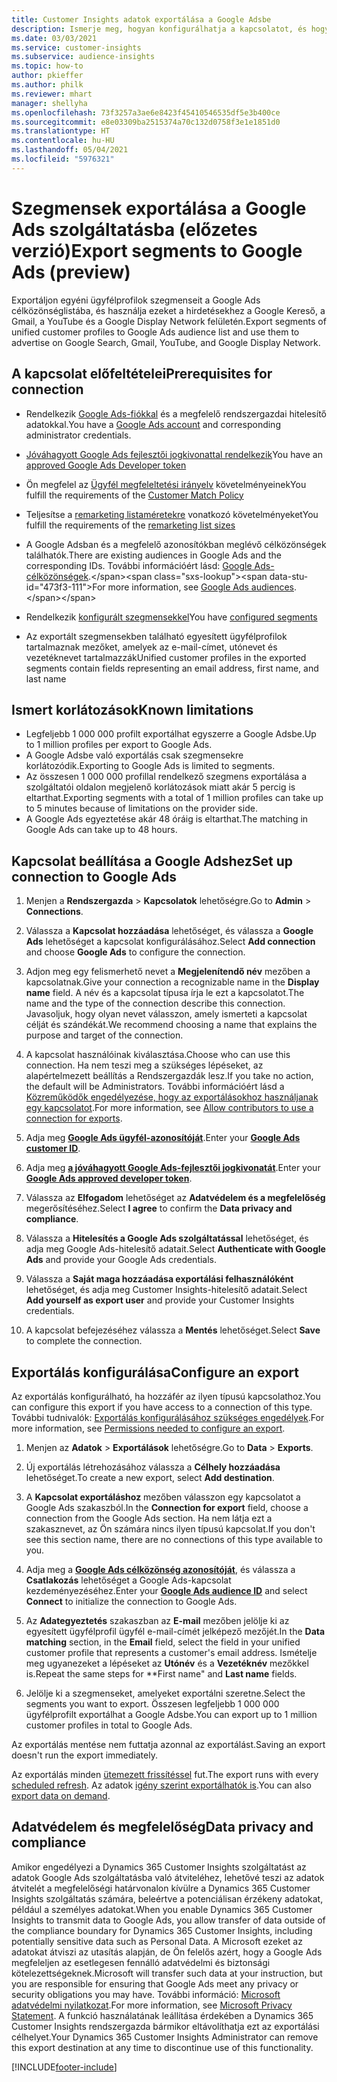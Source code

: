 ```yaml
---
title: Customer Insights adatok exportálása a Google Adsbe
description: Ismerje meg, hogyan konfigurálhatja a kapcsolatot, és hogyan exportálhatja a Google Adsbe.
ms.date: 03/03/2021
ms.service: customer-insights
ms.subservice: audience-insights
ms.topic: how-to
author: pkieffer
ms.author: philk
ms.reviewer: mhart
manager: shellyha
ms.openlocfilehash: 73f3257a3ae6e8423f45410546535df5e3b400ce
ms.sourcegitcommit: e8e03309ba2515374a70c132d0758f3e1e1851d0
ms.translationtype: HT
ms.contentlocale: hu-HU
ms.lasthandoff: 05/04/2021
ms.locfileid: "5976321"
---
```

# <a name="export-segments-to-google-ads-preview"></a><span data-ttu-id="473f3-103">Szegmensek exportálása a Google Ads szolgáltatásba (előzetes verzió)</span><span class="sxs-lookup"><span data-stu-id="473f3-103">Export segments to Google Ads (preview)</span></span>

<span data-ttu-id="473f3-104">Exportáljon egyéni ügyfélprofilok szegmenseit a Google Ads célközönséglistába, és használja ezeket a hirdetésekhez a Google Kereső, a Gmail, a YouTube és a Google Display Network felületén.</span><span class="sxs-lookup"><span data-stu-id="473f3-104">Export segments of unified customer profiles to Google Ads audience list and use them to advertise on Google Search, Gmail, YouTube, and Google Display Network.</span></span> 

## <a name="prerequisites-for-connection"></a><span data-ttu-id="473f3-105">A kapcsolat előfeltételei</span><span class="sxs-lookup"><span data-stu-id="473f3-105">Prerequisites for connection</span></span>

-   <span data-ttu-id="473f3-106">Rendelkezik [Google Ads-fiókkal](https://ads.google.com/) és a megfelelő rendszergazdai hitelesítő adatokkal.</span><span class="sxs-lookup"><span data-stu-id="473f3-106">You have a [Google Ads account](https://ads.google.com/) and corresponding administrator credentials.</span></span>
-   <span data-ttu-id="473f3-107">[Jóváhagyott Google Ads fejlesztői jogkivonattal rendelkezik](https://developers.google.com/google-ads/api/docs/first-call/dev-token)</span><span class="sxs-lookup"><span data-stu-id="473f3-107">You have an [approved Google Ads Developer token](https://developers.google.com/google-ads/api/docs/first-call/dev-token)</span></span> 
-   <span data-ttu-id="473f3-108">Ön megfelel az [Ügyfél megfeleltetési irányelv](https://support.google.com/adspolicy/answer/6299717) követelményeinek</span><span class="sxs-lookup"><span data-stu-id="473f3-108">You fulfill the requirements of the [Customer Match Policy](https://support.google.com/adspolicy/answer/6299717)</span></span>
-   <span data-ttu-id="473f3-109">Teljesítse a [remarketing listaméretekre](https://support.google.com/google-ads/answer/7558048) vonatkozó követelményeket</span><span class="sxs-lookup"><span data-stu-id="473f3-109">You fulfill the requirements of the [remarketing list sizes](https://support.google.com/google-ads/answer/7558048)</span></span> 

-   <span data-ttu-id="473f3-110">A Google Adsban és a megfelelő azonosítókban meglévő célközönségek találhatók.</span><span class="sxs-lookup"><span data-stu-id="473f3-110">There are existing audiences in Google Ads and the corresponding IDs.</span></span> <span data-ttu-id="473f3-111">További információért lásd: [Google Ads-célközönségek](https://support.google.com/google-ads/answer/7558048?hl=en#:~:text=Audience%20lists%20is%20a%20section,Display%20Network%20through%20remarketing%20campaigns.).</span><span class="sxs-lookup"><span data-stu-id="473f3-111">For more information, see [Google Ads audiences](https://support.google.com/google-ads/answer/7558048?hl=en#:~:text=Audience%20lists%20is%20a%20section,Display%20Network%20through%20remarketing%20campaigns.).</span></span>
-   <span data-ttu-id="473f3-112">Rendelkezik [konfigurált szegmensekkel](segments.md)</span><span class="sxs-lookup"><span data-stu-id="473f3-112">You have [configured segments](segments.md)</span></span>
-   <span data-ttu-id="473f3-113">Az exportált szegmensekben található egyesített ügyfélprofilok tartalmaznak mezőket, amelyek az e-mail-címet, utónevet és vezetéknevet tartalmazzák</span><span class="sxs-lookup"><span data-stu-id="473f3-113">Unified customer profiles in the exported segments contain fields representing an email address, first name, and last name</span></span>

## <a name="known-limitations"></a><span data-ttu-id="473f3-114">Ismert korlátozások</span><span class="sxs-lookup"><span data-stu-id="473f3-114">Known limitations</span></span>

- <span data-ttu-id="473f3-115">Legfeljebb 1 000 000 profilt exportálhat egyszerre a Google Adsbe.</span><span class="sxs-lookup"><span data-stu-id="473f3-115">Up to 1 million profiles per export to Google Ads.</span></span>
- <span data-ttu-id="473f3-116">A Google Adsbe való exportálás csak szegmensekre korlátozódik.</span><span class="sxs-lookup"><span data-stu-id="473f3-116">Exporting to Google Ads is limited to segments.</span></span>
- <span data-ttu-id="473f3-117">Az összesen 1 000 000 profillal rendelkező szegmens exportálása a szolgáltatói oldalon megjelenő korlátozások miatt akár 5 percig is eltarthat.</span><span class="sxs-lookup"><span data-stu-id="473f3-117">Exporting segments with a total of 1 million profiles can take up to 5 minutes because of limitations on the provider side.</span></span> 
- <span data-ttu-id="473f3-118">A Google Ads egyeztetése akár 48 óráig is eltarthat.</span><span class="sxs-lookup"><span data-stu-id="473f3-118">The matching in Google Ads can take up to 48 hours.</span></span>

## <a name="set-up-connection-to-google-ads"></a><span data-ttu-id="473f3-119">Kapcsolat beállítása a Google Adshez</span><span class="sxs-lookup"><span data-stu-id="473f3-119">Set up connection to Google Ads</span></span>

1. <span data-ttu-id="473f3-120">Menjen a **Rendszergazda** > **Kapcsolatok** lehetőségre.</span><span class="sxs-lookup"><span data-stu-id="473f3-120">Go to **Admin** > **Connections**.</span></span>

1. <span data-ttu-id="473f3-121">Válassza a **Kapcsolat hozzáadása** lehetőséget, és válassza a **Google Ads** lehetőséget a kapcsolat konfigurálásához.</span><span class="sxs-lookup"><span data-stu-id="473f3-121">Select **Add connection** and choose **Google Ads** to configure the connection.</span></span>

1. <span data-ttu-id="473f3-122">Adjon meg egy felismerhető nevet a **Megjelenítendő név** mezőben a kapcsolatnak.</span><span class="sxs-lookup"><span data-stu-id="473f3-122">Give your connection a recognizable name in the **Display name** field.</span></span> <span data-ttu-id="473f3-123">A név és a kapcsolat típusa írja le ezt a kapcsolatot.</span><span class="sxs-lookup"><span data-stu-id="473f3-123">The name and the type of the connection describe this connection.</span></span> <span data-ttu-id="473f3-124">Javasoljuk, hogy olyan nevet válasszon, amely ismerteti a kapcsolat célját és szándékát.</span><span class="sxs-lookup"><span data-stu-id="473f3-124">We recommend choosing a name that explains the purpose and target of the connection.</span></span>

1. <span data-ttu-id="473f3-125">A kapcsolat használóinak kiválasztása.</span><span class="sxs-lookup"><span data-stu-id="473f3-125">Choose who can use this connection.</span></span> <span data-ttu-id="473f3-126">Ha nem teszi meg a szükséges lépéseket, az alapértelmezett beállítás a Rendszergazdák lesz.</span><span class="sxs-lookup"><span data-stu-id="473f3-126">If you take no action, the default will be Administrators.</span></span> <span data-ttu-id="473f3-127">További információért lásd a [Közreműködők engedélyezése, hogy az exportálásokhoz használjanak egy kapcsolatot](connections.md#allow-contributors-to-use-a-connection-for-exports).</span><span class="sxs-lookup"><span data-stu-id="473f3-127">For more information, see [Allow contributors to use a connection for exports](connections.md#allow-contributors-to-use-a-connection-for-exports).</span></span>

1. <span data-ttu-id="473f3-128">Adja meg **[Google Ads ügyfél-azonosítóját](https://support.google.com/google-ads/answer/1704344)**.</span><span class="sxs-lookup"><span data-stu-id="473f3-128">Enter your **[Google Ads customer ID](https://support.google.com/google-ads/answer/1704344)**.</span></span>

1. <span data-ttu-id="473f3-129">Adja meg **[a jóváhagyott Google Ads-fejlesztői jogkivonatát](https://developers.google.com/google-ads/api/docs/first-call/dev-token)**.</span><span class="sxs-lookup"><span data-stu-id="473f3-129">Enter your **[Google Ads approved developer token](https://developers.google.com/google-ads/api/docs/first-call/dev-token)**.</span></span>

1. <span data-ttu-id="473f3-130">Válassza az **Elfogadom** lehetőséget az **Adatvédelem és a megfelelőség** megerősítéséhez.</span><span class="sxs-lookup"><span data-stu-id="473f3-130">Select **I agree** to confirm the **Data privacy and compliance**.</span></span>

1. <span data-ttu-id="473f3-131">Válassza a **Hitelesítés a Google Ads szolgáltatással** lehetőséget, és adja meg Google Ads-hitelesítő adatait.</span><span class="sxs-lookup"><span data-stu-id="473f3-131">Select **Authenticate with Google Ads** and provide your Google Ads credentials.</span></span>

1. <span data-ttu-id="473f3-132">Válassza a **Saját maga hozzáadása exportálási felhasználóként** lehetőséget, és adja meg Customer Insights-hitelesítő adatait.</span><span class="sxs-lookup"><span data-stu-id="473f3-132">Select **Add yourself as export user** and provide your Customer Insights credentials.</span></span>

1. <span data-ttu-id="473f3-133">A kapcsolat befejezéséhez válassza a **Mentés** lehetőséget.</span><span class="sxs-lookup"><span data-stu-id="473f3-133">Select **Save** to complete the connection.</span></span> 

## <a name="configure-an-export"></a><span data-ttu-id="473f3-134">Exportálás konfigurálása</span><span class="sxs-lookup"><span data-stu-id="473f3-134">Configure an export</span></span>

<span data-ttu-id="473f3-135">Az exportálás konfigurálható, ha hozzáfér az ilyen típusú kapcsolathoz.</span><span class="sxs-lookup"><span data-stu-id="473f3-135">You can configure this export if you have access to a connection of this type.</span></span> <span data-ttu-id="473f3-136">További tudnivalók: [Exportálás konfigurálásához szükséges engedélyek](export-destinations.md#set-up-a-new-export).</span><span class="sxs-lookup"><span data-stu-id="473f3-136">For more information, see [Permissions needed to configure an export](export-destinations.md#set-up-a-new-export).</span></span>

1. <span data-ttu-id="473f3-137">Menjen az **Adatok** > **Exportálások** lehetőségre.</span><span class="sxs-lookup"><span data-stu-id="473f3-137">Go to **Data** > **Exports**.</span></span>

1. <span data-ttu-id="473f3-138">Új exportálás létrehozásához válassza a **Célhely hozzáadása** lehetőséget.</span><span class="sxs-lookup"><span data-stu-id="473f3-138">To create a new export, select **Add destination**.</span></span>

1. <span data-ttu-id="473f3-139">A **Kapcsolat exportáláshoz** mezőben válasszon egy kapcsolatot a Google Ads szakaszból.</span><span class="sxs-lookup"><span data-stu-id="473f3-139">In the **Connection for export** field, choose a connection from the Google Ads section.</span></span> <span data-ttu-id="473f3-140">Ha nem látja ezt a szakasznevet, az Ön számára nincs ilyen típusú kapcsolat.</span><span class="sxs-lookup"><span data-stu-id="473f3-140">If you don't see this section name, there are no connections of this type available to you.</span></span>

1. <span data-ttu-id="473f3-141">Adja meg a **[Google Ads célközönség azonosítóját](https://support.google.com/google-ads/answer/7558048?hl=en#:~:text=Audience%20lists%20is%20a%20section,Display%20Network%20through%20remarketing%20campaigns.)**, és válassza a **Csatlakozás** lehetőséget a Google Ads-kapcsolat kezdeményezéséhez.</span><span class="sxs-lookup"><span data-stu-id="473f3-141">Enter your **[Google Ads audience ID](https://support.google.com/google-ads/answer/7558048?hl=en#:~:text=Audience%20lists%20is%20a%20section,Display%20Network%20through%20remarketing%20campaigns.)** and select **Connect** to initialize the connection to Google Ads.</span></span>

1. <span data-ttu-id="473f3-142">Az **Adategyeztetés** szakaszban az **E-mail** mezőben jelölje ki az egyesített ügyfélprofil ügyfél e-mail-címét jelképező mezőjét.</span><span class="sxs-lookup"><span data-stu-id="473f3-142">In the **Data matching** section, in the **Email** field, select the field in your unified customer profile that represents a customer's email address.</span></span> <span data-ttu-id="473f3-143">Ismételje meg ugyanezeket a lépéseket az **Utónév** és a **Vezetéknév** mezőkkel is.</span><span class="sxs-lookup"><span data-stu-id="473f3-143">Repeat the same steps for \*\*First name" and **Last name** fields.</span></span>

1. <span data-ttu-id="473f3-144">Jelölje ki a szegmenseket, amelyeket exportálni szeretne.</span><span class="sxs-lookup"><span data-stu-id="473f3-144">Select the segments you want to export.</span></span> <span data-ttu-id="473f3-145">Összesen legfeljebb 1 000 000 ügyfélprofilt exportálhat a Google Adsbe.</span><span class="sxs-lookup"><span data-stu-id="473f3-145">You can export up to 1 million customer profiles in total to Google Ads.</span></span>

<span data-ttu-id="473f3-146">Az exportálás mentése nem futtatja azonnal az exportálást.</span><span class="sxs-lookup"><span data-stu-id="473f3-146">Saving an export doesn't run the export immediately.</span></span>

<span data-ttu-id="473f3-147">Az exportálás minden [ütemezett frissítéssel](system.md#schedule-tab) fut.</span><span class="sxs-lookup"><span data-stu-id="473f3-147">The export runs with every [scheduled refresh](system.md#schedule-tab).</span></span> <span data-ttu-id="473f3-148">Az adatok [igény szerint exportálhatók is](export-destinations.md#run-exports-on-demand).</span><span class="sxs-lookup"><span data-stu-id="473f3-148">You can also [export data on demand](export-destinations.md#run-exports-on-demand).</span></span> 

## <a name="data-privacy-and-compliance"></a><span data-ttu-id="473f3-149">Adatvédelem és megfelelőség</span><span class="sxs-lookup"><span data-stu-id="473f3-149">Data privacy and compliance</span></span>

<span data-ttu-id="473f3-150">Amikor engedélyezi a Dynamics 365 Customer Insights szolgáltatást az adatok Google Ads szolgáltatásba való átviteléhez, lehetővé teszi az adatok átvitelét a megfelelőségi határvonalon kívülre a Dynamics 365 Customer Insights szolgáltatás számára, beleértve a potenciálisan érzékeny adatokat, például a személyes adatokat.</span><span class="sxs-lookup"><span data-stu-id="473f3-150">When you enable Dynamics 365 Customer Insights to transmit data to Google Ads, you allow transfer of data outside of the compliance boundary for Dynamics 365 Customer Insights, including potentially sensitive data such as Personal Data.</span></span> <span data-ttu-id="473f3-151">A Microsoft ezeket az adatokat átviszi az utasítás alapján, de Ön felelős azért, hogy a Google Ads megfeleljen az esetlegesen fennálló adatvédelmi és biztonsági kötelezettségeknek.</span><span class="sxs-lookup"><span data-stu-id="473f3-151">Microsoft will transfer such data at your instruction, but you are responsible for ensuring that Google Ads meet any privacy or security obligations you may have.</span></span> <span data-ttu-id="473f3-152">További információ: [Microsoft adatvédelmi nyilatkozat](https://go.microsoft.com/fwlink/?linkid=396732).</span><span class="sxs-lookup"><span data-stu-id="473f3-152">For more information, see [Microsoft Privacy Statement](https://go.microsoft.com/fwlink/?linkid=396732).</span></span>
<span data-ttu-id="473f3-153">A funkció használatának leállítása érdekében a Dynamics 365 Customer Insights rendszergazda bármikor eltávolíthatja ezt az exportálási célhelyet.</span><span class="sxs-lookup"><span data-stu-id="473f3-153">Your Dynamics 365 Customer Insights Administrator can remove this export destination at any time to discontinue use of this functionality.</span></span>


[!INCLUDE[footer-include](../includes/footer-banner.md)]
